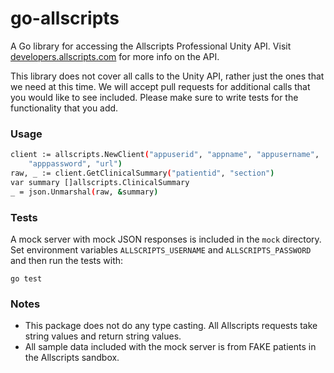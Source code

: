 # go-allscripts

A Go library for accessing the Allscripts Professional Unity API. Visit 
[developers.allscripts.com](http://developer.allscripts.com) for more info on
the API.  

This library does not cover all calls to the Unity API, rather just the ones that we need at this time. We will accept pull requests for additional calls that you would like to see included. Please make sure to write tests for the functionality that you add.  

### Usage

```sh
client := allscripts.NewClient("appuserid", "appname", "appusername",
    "apppassword", "url")
raw, _ := client.GetClinicalSummary("patientid", "section")
var summary []allscripts.ClinicalSummary
_ = json.Unmarshal(raw, &summary)
```


### Tests
A mock server with mock JSON responses is included in the `mock` directory. Set environment variables `ALLSCRIPTS_USERNAME` and `ALLSCRIPTS_PASSWORD` and then run the tests with:  

`go test`

### Notes
* This package does not do any type casting. All Allscripts requests take string values and return string values.
* All sample data included with the mock server is from FAKE patients in the Allscripts sandbox.